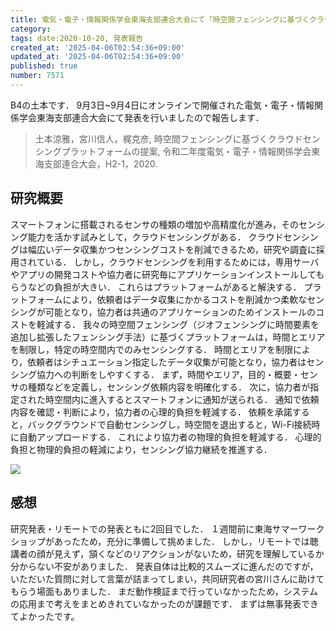 ```yaml
---
title: 電気・電子・情報関係学会東海支部連合大会にて「時空間フェンシングに基づくクラウドセンシングプラットフォームの提案」を発表しました
category:
tags: date:2020-10-20, 発表報告
created_at: '2025-04-06T02:54:36+09:00'
updated_at: '2025-04-06T02:54:36+09:00'
published: true
number: 7571
---
```



B4の土本です．
9月3日~9月4日にオンラインで開催された電気・電子・情報関係学会東海支部連合大会にて発表を行いましたので報告します．

> 土本涼雅，宮川信人，梶克彦, 時空間フェンシングに基づくクラウドセンシングプラットフォームの提案, 令和二年度電気・電子・情報関係学会東海支部連合大会，H2-1，2020.

## 研究概要
スマートフォンに搭載されるセンサの種類の増加や高精度化が進み，そのセンシング能力を活かす試みとして，クラウドセンシングがある．
クラウドセンシングは幅広いデータ収集かつセンシングコストを削減できるため，研究や調査に採用されている．
しかし，クラウドセンシングを利用するためには，専用サーバやアプリの開発コストや協力者に研究毎にアプリケーションインストールしてもらうなどの負担が大きい．
これらはプラットフォームがあると解決する．
プラットフォームにより，依頼者はデータ収集にかかるコストを削減かつ柔軟なセンシングが可能となり，協力者は共通のアプリケーションのためインストールのコストを軽減する．
我々の時空間フェンシング（ジオフェンシングに時間要素を追加し拡張したフェンシング手法）に基づくプラットフォームは，時間とエリアを制限し，特定の時空間内でのみセンシングする．
時間とエリアを制限により，依頼者はシチュエーション指定したデータ収集が可能となり，協力者はセンシング協力への判断をしやすくする．
まず，時間やエリア，目的・概要・センサの種類などを定義し，センシング依頼内容を明確化する．
次に，協力者が指定された時空間内に進入するとスマートフォンに通知が送られる．
通知で依頼内容を確認・判断により，協力者の心理的負担を軽減する．
依頼を承諾すると，バックグラウンドで自動センシングし，時空間を退出すると，Wi-Fi接続時に自動アップロードする．
これにより協力者の物理的負担を軽減する．
心理的負担と物理的負担の軽減により，センシング協力継続を推進する．
  
<img src="https://img.esa.io/uploads/production/attachments/13979/2025/04/06/148142/fc813734-3ec4-4b49-8ec9-7c99c74f0ddc.webp" loading='lazy' />

## 感想
研究発表・リモートでの発表ともに2回目でした．
１週間前に東海サマーワークショップがあったため，充分に準備して挑めました．
しかし，リモートでは聴講者の顔が見えず，頷くなどのリアクションがないため，研究を理解しているか分からない不安がありました．
発表自体は比較的スムーズに進んだのですが，いただいた質問に対して言葉が詰まってしまい，共同研究者の宮川さんに助けてもらう場面もありました．
まだ動作検証まで行っていなかったため，システムの応用まで考えをまとめきれていなかったのが課題です．
まずは無事発表できてよかったです。  

